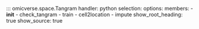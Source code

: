 ::: omicverse.space.Tangram
    handler: python
    selection:
        options:
        members:
            - __init__
            - check_tangram
            - train
            - cell2location
            - impute
        show_root_heading: true
        show_source: true